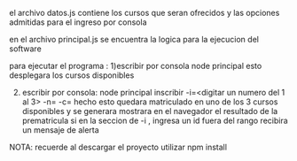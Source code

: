 el archivo datos.js contiene los cursos que seran ofrecidos y las opciones admitidas para el
ingreso por consola

en el archivo principal.js se encuentra la logica para la ejecucion del software

para ejecutar el programa :
1)escribir por consola node principal
esto desplegara los cursos disponibles

2) escribir por consola: node principal inscribir -i=<digitar un numero del 1 al 3> -n= <ingrese su nombre> -c=<ingrese su cedula>
hecho esto quedara matriculado en uno de los 3 cursos disponibles y se generara mostrara en el navegador el resultado de la prematricula
si en la seccion de -i , ingresa un id fuera del rango recibira un mensaje de alerta

NOTA: recuerde al descargar el proyecto utilizar npm install
